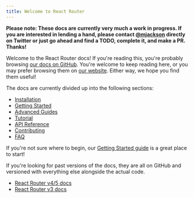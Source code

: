 ```yaml
---
title: Welcome to React Router
---
```


<a name="top"></a>

**Please note: These docs are currently very much a work in progress. If you are interested in lending a hand, please contact [@mjackson](https://twitter.com/mjackson) directly on Twitter or just go ahead and find a TODO, complete it, and make a PR. Thanks!**

Welcome to the React Router docs! If you're reading this, you're probably browsing [our docs on GitHub](/docs). You're welcome to keep reading here, or you may prefer browsing them on [our website](#TODO). Either way, we hope you find them useful!

The docs are currently divided up into the following sections:

- [Installation](installation)
- [Getting Started](installation/getting-started.md)
- [Advanced Guides](advanced-guides)
- [Tutorial](tutorial)
- [API Reference](api-reference.md)
- [Contributing](contributing.md)
- [FAQ](faq.md)

If you're not sure where to begin, our [Getting Started guide](installation/getting-started.md) is a great place to start!

If you're looking for past versions of the docs, they are all on GitHub and versioned with everything else alongside the actual code.

- [React Router v4/5 docs](#TODO)
- [React Router v3 docs](#TODO)
